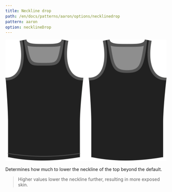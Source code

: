 ```yaml
---
title: Neckline drop
path: /en/docs/patterns/aaron/options/necklinedrop
pattern: aaron
option: necklineDrop
---
```

![The neckline drop option on Aaron](./necklinedrop.svg)

Determines how much to lower the neckline of the top beyond the default.

> Higher values lower the neckline further, resulting in more exposed skin.
